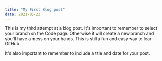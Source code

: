 ```yaml
---
title: "My First Blog post"
date: 2021-05-23
---
```



This is my third attempt at a blog post. It's important to remember to select your branch on the Code page. Otherwise it will create a new branch and you'll have a mess on your hands. This is still a fun and easy way to lear GitHub.

It's also important to remember to include a title and date for your post.
